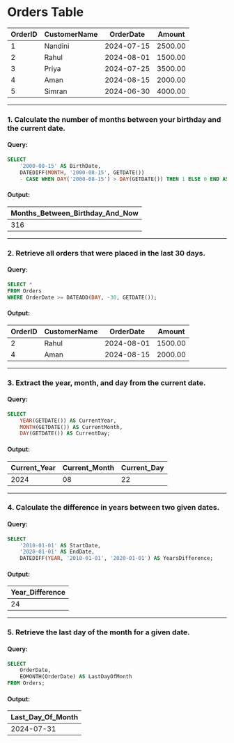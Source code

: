 # Orders Table

| **OrderID** | **CustomerName** | **OrderDate** | **Amount** |
|-------------|------------------|---------------|------------|
| 1           | Nandini           | 2024-07-15    | 2500.00    |
| 2           | Rahul             | 2024-08-01    | 1500.00    |
| 3           | Priya             | 2024-07-25    | 3500.00    |
| 4           | Aman              | 2024-08-15    | 2000.00    |
| 5           | Simran            | 2024-06-30    | 4000.00    |

---

### 1. Calculate the number of months between your birthday and the current date.

#### Query:
```sql
SELECT 
    '2000-08-15' AS BirthDate,
    DATEDIFF(MONTH, '2000-08-15', GETDATE()) 
    - CASE WHEN DAY('2000-08-15') > DAY(GETDATE()) THEN 1 ELSE 0 END AS MonthsFromBirthday;
```

#### Output:
| **Months_Between_Birthday_And_Now** |
|-------------------------------------|
| 316                                 |

---

### 2. Retrieve all orders that were placed in the last 30 days.

#### Query:
```sql
SELECT * 
FROM Orders
WHERE OrderDate >= DATEADD(DAY, -30, GETDATE());
```

#### Output:
| **OrderID** | **CustomerName** | **OrderDate** | **Amount** |
|-------------|------------------|---------------|------------|
| 2           | Rahul             | 2024-08-01    | 1500.00    |
| 4           | Aman              | 2024-08-15    | 2000.00    |

---

### 3. Extract the year, month, and day from the current date.

#### Query:
```sql
SELECT 
    YEAR(GETDATE()) AS CurrentYear,
    MONTH(GETDATE()) AS CurrentMonth,
    DAY(GETDATE()) AS CurrentDay;
```

#### Output:
| **Current_Year** | **Current_Month** | **Current_Day** |
|------------------|-------------------|-----------------|
| 2024             | 08                | 22              |

---

### 4. Calculate the difference in years between two given dates.

#### Query:
```sql
SELECT 
    '2010-01-01' AS StartDate, 
    '2020-01-01' AS EndDate,
    DATEDIFF(YEAR, '2010-01-01', '2020-01-01') AS YearsDifference;
```

#### Output:
| **Year_Difference** |
|---------------------|
| 24                  |

---

### 5. Retrieve the last day of the month for a given date.

#### Query:
```sql
SELECT 
    OrderDate,
    EOMONTH(OrderDate) AS LastDayOfMonth
FROM Orders;
```

#### Output:
| **Last_Day_Of_Month** |
|-----------------------|
| 2024-07-31            |

